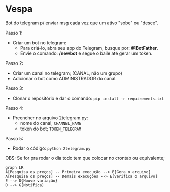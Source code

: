 # Vespa

Bot do telegram p/ enviar msg cada vez que um ativo "sobe" ou "desce".

Passo 1:
- Criar um bot no telegram:
  - Para criá-lo, abra seu app do Telegram, busque por: **@BotFather**.
  - Envie o comando: **/newbot** e segue o baile até gerar um token.

Passo 2:
- Criar um canal no telegram; (CANAL, não um grupo)
- Adicionar o bot como ADMINISTRADOR do canal.

Passo 3:
 - Clonar o repositório e dar o comando:
``
pip install -r requirements.txt
``

Passo 4:
 - Preencher no arquivo 2telegram.py:
   - nome do canal; ``CHANNEL_NAME ``
   - token do bot;     ``TOKEN_TELEGRAM ``

Passo 5:
 - Rodar o código:
```python 2telegram.py```
 
OBS: Se for pra rodar o dia todo tem que colocar no crontab ou equivalente;

```mermaid
graph LR
A[Pesquisa os preços] -- Primeira execução --> B[Gera o arquivo]
A[Pesquisa os preços] -- Demais execuções --> E[Verifica o arquivo] 
E --> D{Houve variação} 
D --> G[Notifica]
```

